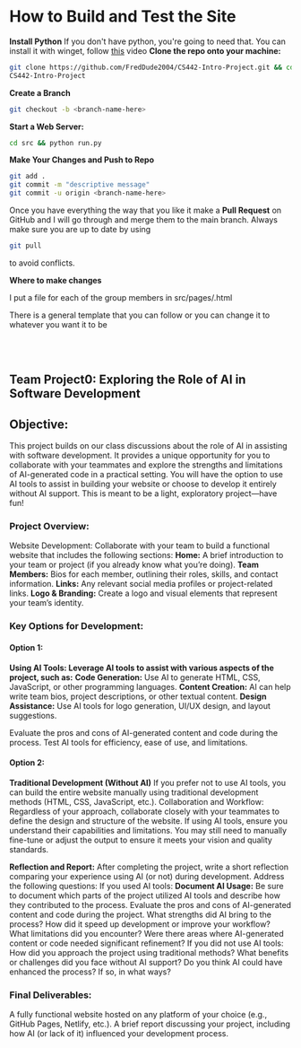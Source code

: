 # How to Build and Test the Site

**Install Python**
If you don't have python, you're going to need that. You can install it with
winget, follow [this](https://www.youtube.com/watch?v=UvyWKHh3BcY) video
**Clone the repo onto your machine:**

```bash
git clone https://github.com/FredDude2004/CS442-Intro-Project.git && cd
CS442-Intro-Project
```

**Create a Branch**

```bash
git checkout -b <branch-name-here>
```

**Start a Web Server:**

```bash
cd src && python run.py
```

**Make Your Changes and Push to Repo**

```bash
git add .
git commit -m "descriptive message"
git commit -u origin <branch-name-here>
```

Once you have everything the way that you like it make a **Pull Request** on GitHub and I will go through and merge them to the main branch. Always make sure you are up to date by using

```bash
git pull
```

to avoid conflicts.

**Where to make changes**

I put a file for each of the group members in src/pages/<your-name>.html

There is a general template that you can follow or you can change it to whatever
you want it to be

<br>
<br>

## Team Project0: Exploring the Role of AI in Software Development

## Objective:

This project builds on our class discussions about the role of AI in assisting with software development. It provides a unique opportunity for you to collaborate with your teammates and explore the strengths and limitations of AI-generated code in a practical setting. You will have the option to use AI tools to assist in building your website or choose to develop it entirely without AI support. This is meant to be a light, exploratory project—have fun!

### Project Overview:

Website Development:
Collaborate with your team to build a functional website that includes the following sections:
**Home:** A brief introduction to your team or project (if you already know what you’re doing).
**Team Members:** Bios for each member, outlining their roles, skills, and contact information.
**Links:** Any relevant social media profiles or project-related links.
**Logo & Branding:** Create a logo and visual elements that represent your team’s identity.

### Key Options for Development:

#### Option 1:

**Using AI Tools: Leverage AI tools to assist with various aspects of the project, such as:**
**Code Generation:** Use AI to generate HTML, CSS, JavaScript, or other programming languages.
**Content Creation:** AI can help write team bios, project descriptions, or other textual content.
**Design Assistance:** Use AI tools for logo generation, UI/UX design, and layout suggestions.

Evaluate the pros and cons of AI-generated content and code during the process. Test AI tools for efficiency, ease of use, and limitations.

#### Option 2:

**Traditional Development (Without AI)**
If you prefer not to use AI tools, you can build the entire website manually using traditional development methods (HTML, CSS, JavaScript, etc.).
Collaboration and Workflow:
Regardless of your approach, collaborate closely with your teammates to define the design and structure of the website.
If using AI tools, ensure you understand their capabilities and limitations. You may still need to manually fine-tune or adjust the output to ensure it meets your vision and quality standards.

**Reflection and Report:**
After completing the project, write a short reflection comparing your experience using AI (or not) during development.
Address the following questions:
If you used AI tools:
**Document AI Usage:**
Be sure to document which parts of the project utilized AI tools and describe how they contributed to the process. Evaluate the pros and cons of AI-generated content and code during the project.
What strengths did AI bring to the process? How did it speed up development or improve your workflow?
What limitations did you encounter? Were there areas where AI-generated content or code needed significant refinement?
If you did not use AI tools:
How did you approach the project using traditional methods? What benefits or challenges did you face without AI support?
Do you think AI could have enhanced the process? If so, in what ways?

### Final Deliverables:

A fully functional website hosted on any platform of your choice (e.g., GitHub Pages, Netlify, etc.).
A brief report discussing your project, including how AI (or lack of it) influenced your development process.
